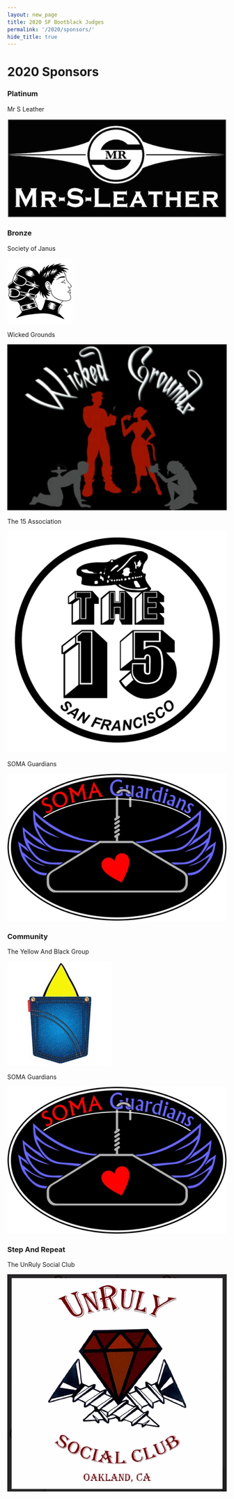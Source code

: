 ```yaml
---
layout: new_page
title: 2020 SF Bootblack Judges
permalink: '/2020/sponsors/'
hide_title: true
---
```


<h1 class="mt-5 text-center"> 2020 Sponsors </h1>

<h3>Platinum </h3>
<div class="row">
  <div class="col-sm-3">
    <p> Mr S Leather </p>
    <img class="img-fluid" src="/images/2020/sponsors/mr_s.jpg" >
  </div>
</div>

<h3 class="mt-5">Bronze </h3>
<div class="row">
  <div class="col-sm-3">
    <p> Society of Janus </p>
    <img class="img-fluid" src="/images/2020/sponsors/soj.png" >
  </div>
  <div class="col-sm-3">
    <p> Wicked Grounds </p>
    <img class="img-fluid" src="/images/2020/sponsors/wicked_grounds.jpg" >
  </div>
  <div class="col-sm-3">
    <p> The 15 Association </p>
    <img class="img-fluid" src="/images/2020/sponsors/15_association.png" >
  </div>
  <div class="col-sm-3">
    <p> SOMA Guardians </p>
    <img class="img-fluid" src="/images/2020/sponsors/soma_guardians.jpg" >
  </div>
</div>

<h3 class="mt-5">Community </h3>
<div class="row">
  <div class="col-sm-3">
    <p> The Yellow And Black Group </p>
    <img class="img-fluid" src="/images/2020/sponsors/yellow&black.jpg" >
  </div>
  <div class="col-sm-3">
    <p> SOMA Guardians </p>
    <img class="img-fluid" src="/images/2020/sponsors/soma_guardians.jpg" >
  </div>
</div>

<h3 class="mt-5">Step And Repeat </h3>
<div class="row">
  <div class="col-sm-3">
    <p> The UnRuly Social Club</p>
    <img class="img-fluid" src="/images/2020/sponsors/UnRuly.jpeg" >
  </div>
</div>
